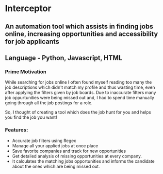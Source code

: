 # Interceptor
## An automation tool which assists in finding jobs online, increasing opportunities and accessibility for job applicants

## Language - Python, Javascript, HTML

### Prime Motivation
While searching for jobs online I often found myself reading too many the job descriptions which didn't match my profile and thus wasting time, even after applying the filters given by job boards. Due to inaccurate filters many job oppurtunities were being missed out and, I had to spend time manually going through all the job postings for a role.

So, I thought of creating a tool which does the job hunt for you and helps you find the job you want!

### Features:
 * Accurate job filters using Regex
 * Manage all your applied jobs at once place
 * Save favorite companies and track for new opportunities
 * Get detailed analysis of missing opportunities at every company.
 * It calculates the matching jobs opportunities and informs the candidate about the ones which are being missed out.
